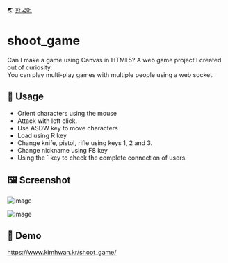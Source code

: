 🌏 [한국어](./README-ko.md)

# shoot_game

Can I make a game using Canvas in HTML5? A web game project I created out of curiosity.   
You can play multi-play games with multiple people using a web socket.

## 📃 Usage
- Orient characters using the mouse
- Attack with left click.
- Use ASDW key to move characters
- Load using R key
- Change knife, pistol, rifle using keys 1, 2 and 3.
- Change nickname using F8 key
- Using the &#96; key to check the complete connection of users.

## 🖼️ Screenshot

![image](https://user-images.githubusercontent.com/49547202/129644486-9ab40d48-f362-4158-8692-1f696c371a2d.png)

![image](https://user-images.githubusercontent.com/49547202/129644516-aefedc22-aca1-4b96-8bee-ba2027dd20e7.png)


## 🚀 Demo

https://www.kimhwan.kr/shoot_game/
